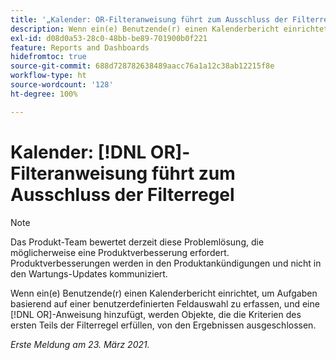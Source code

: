 ```yaml
---
title: '„Kalender: OR-Filteranweisung führt zum Ausschluss der Filterregel“'
description: Wenn ein(e) Benutzende(r) einen Kalenderbericht einrichtet, um Aufgaben basierend auf einer benutzerdefinierten Feldauswahl zu erfassen, und eine OR-Anweisung hinzufügt, werden Objekte, die die Kriterien des ersten Teils der Filterregel erfüllen, von den Ergebnissen ausgeschlossen.
exl-id: d08d0a53-28c0-48bb-be89-701900b0f221
feature: Reports and Dashboards
hidefromtoc: true
source-git-commit: 688d728782638489aacc76a1a12c38ab12215f8e
workflow-type: ht
source-wordcount: '128'
ht-degree: 100%

---
```


# Kalender: [!DNL OR]-Filteranweisung führt zum Ausschluss der Filterregel

>[!NOTE]
>
>Das Produkt-Team bewertet derzeit diese Problemlösung, die möglicherweise eine Produktverbesserung erfordert. Produktverbesserungen werden in den Produktankündigungen und nicht in den Wartungs-Updates kommuniziert.

Wenn ein(e) Benutzende(r) einen Kalenderbericht einrichtet, um Aufgaben basierend auf einer benutzerdefinierten Feldauswahl zu erfassen, und eine [!DNL OR]-Anweisung hinzufügt, werden Objekte, die die Kriterien des ersten Teils der Filterregel erfüllen, von den Ergebnissen ausgeschlossen.

_Erste Meldung am 23. März 2021._
